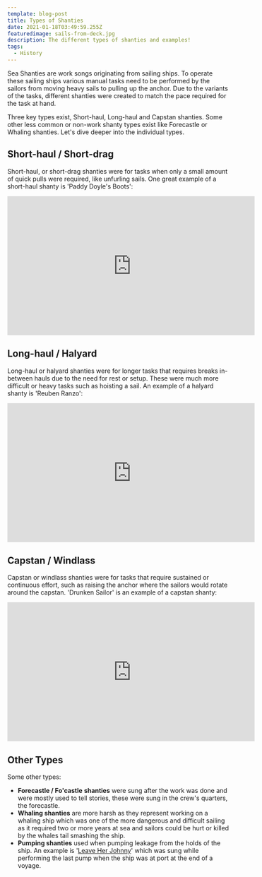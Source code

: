 ```yaml
---
template: blog-post
title: Types of Shanties
date: 2021-01-18T03:49:59.255Z
featuredimage: sails-from-deck.jpg
description: The different types of shanties and examples!
tags:
  - History
---
```

Sea Shanties are work songs originating from sailing ships. To operate these sailing ships various manual tasks need to be performed by the sailors from moving heavy sails to pulling up the anchor. Due to the variants of the tasks, different shanties were created to match the pace required for the task at hand. 

Three key types exist, Short-haul, Long-haul and Capstan shanties. Some other less common or non-work shanty types exist like Forecastle or Whaling shanties. Let's dive deeper into the individual types.

## Short-haul / Short-drag

Short-haul, or short-drag shanties were for tasks when only a small amount of quick pulls were required, like unfurling sails. One great example of a short-haul shanty is 'Paddy Doyle's Boots':

<iframe width="560" height="315" src="https://www.youtube.com/embed/oJbB1NpqaYU" frameborder="0" allow="accelerometer; autoplay; clipboard-write; encrypted-media; gyroscope; picture-in-picture" allowfullscreen></iframe>

## Long-haul / Halyard

Long-haul or halyard shanties were for longer tasks that requires breaks in-between hauls due to the need for rest or setup. These were much more difficult or heavy tasks such as hoisting a sail. An example of a halyard shanty is 'Reuben Ranzo':

<iframe width="560" height="315" src="https://www.youtube.com/embed/xB0RhJaRnEk" frameborder="0" allow="accelerometer; autoplay; clipboard-write; encrypted-media; gyroscope; picture-in-picture" allowfullscreen></iframe>

## Capstan / Windlass

Capstan or windlass shanties were for tasks that require sustained or continuous effort, such as raising the anchor where the sailors would rotate around the capstan. 'Drunken Sailor' is an example of a capstan shanty:

<iframe width="560" height="315" src="https://www.youtube.com/embed/qGyPuey-1Jw" frameborder="0" allow="accelerometer; autoplay; clipboard-write; encrypted-media; gyroscope; picture-in-picture" allowfullscreen></iframe>

## Other Types

Some other types:

* **Forecastle / Fo'castle** **shanties** were sung after the work was done and were mostly used to tell stories, these were sung in the crew's quarters, the forecastle.
* **Whaling shanties** are more harsh as they represent working on a whaling ship which was one of the more dangerous and difficult sailing as it required two or more years at sea and sailors could be hurt or killed by the whales tail smashing the ship.
* **Pumping shanties** used when pumping leakage from the holds of the ship. An example is '[Leave Her Johnny](https://www.songsoftheseas.com/leave-her-johnny-1/)' which was sung while performing the last pump when the ship was at port at the end of a voyage.